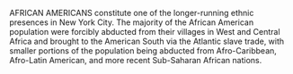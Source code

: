 AFRICAN AMERICANS constitute one of the longer-running ethnic presences in New York City. The majority of the African American population were forcibly abducted from their villages in West and Central Africa and brought to the American South via the Atlantic slave trade, with smaller portions of the population being abducted from Afro-Caribbean, Afro-Latin American, and more recent Sub-Saharan African nations.
